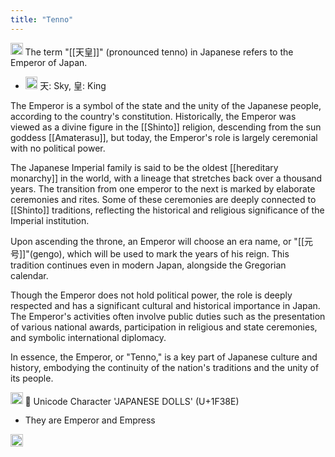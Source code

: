 ```yaml
---
title: "Tenno"
---
```


<img src='https://scrapbox.io/api/pages/nishio-en/GPT/icon' alt='GPT.icon' height="19.5"/> The term "[[天皇]]" (pronounced tenno) in Japanese refers to the Emperor of Japan.
- <img src='https://scrapbox.io/api/pages/nishio-en/nishio/icon' alt='nishio.icon' height="19.5"/> 天: Sky, 皇: King

The Emperor is a symbol of the state and the unity of the Japanese people, according to the country's constitution. Historically, the Emperor was viewed as a divine figure in the [[Shinto]] religion, descending from the sun goddess [[Amaterasu]], but today, the Emperor's role is largely ceremonial with no political power.

The Japanese Imperial family is said to be the oldest [[hereditary monarchy]] in the world, with a lineage that stretches back over a thousand years. The transition from one emperor to the next is marked by elaborate ceremonies and rites. Some of these ceremonies are deeply connected to [[Shinto]] traditions, reflecting the historical and religious significance of the Imperial institution.

Upon ascending the throne, an Emperor will choose an era name, or "[[元号]]"(gengo), which will be used to mark the years of his reign. This tradition continues even in modern Japan, alongside the Gregorian calendar.

Though the Emperor does not hold political power, the role is deeply respected and has a significant cultural and historical importance in Japan. The Emperor's activities often involve public duties such as the presentation of various national awards, participation in religious and state ceremonies, and symbolic international diplomacy.

In essence, the Emperor, or "Tenno," is a key part of Japanese culture and history, embodying the continuity of the nation's traditions and the unity of its people.

<img src='https://scrapbox.io/api/pages/nishio-en/nishio/icon' alt='nishio.icon' height="19.5"/> 🎎 Unicode Character 'JAPANESE DOLLS' (U+1F38E)
- They are Emperor and Empress
<img src='https://scrapbox.io/api/pages/nishio-en/en/icon' alt='en.icon' height="19.5"/>
